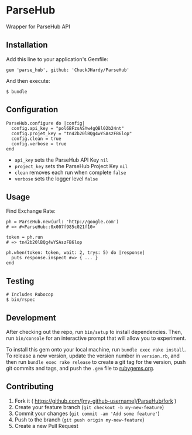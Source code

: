 # ParseHub

Wrapper for ParseHub API

## Installation

Add this line to your application's Gemfile:

    gem 'parse_hub', github: 'ChuckJHardy/ParseHub'

And then execute:

    $ bundle

## Configuration

    ParseHub.configure do |config|
      config.api_key = "pol6BFzsASYw4gQBl02b24nt"
      config.projet_key = "tn42b20lBQg4wYSAszFB6lop"
      config.clean = true
      config.verbose = true
    end

* `api_key` sets the ParseHub API Key `nil`
* `project_key` sets the ParseHub Project Key `nil`
* `clean` removes each run when complete `false`
* `verbose` sets the logger level `false`

## Usage

Find Exchange Rate:

    ph = ParseHub.new(url: 'http://google.com')
    # => #<ParseHub::0x007f985c021f10>

    token = ph.run
    # => tn42b20lBQg4wYSAszFB6lop

    ph.when(token: token, wait: 2, trys: 5) do |response|
      puts response.inspect #=> { ... }
    end

## Testing

    # Includes Rubocop
    $ bin/rspec

## Development

After checking out the repo, run `bin/setup` to install dependencies. Then, run `bin/console` for an interactive prompt that will allow you to experiment.

To install this gem onto your local machine, run `bundle exec rake install`. To release a new version, update the version number in `version.rb`, and then run `bundle exec rake release` to create a git tag for the version, push git commits and tags, and push the `.gem` file to [rubygems.org](https://rubygems.org).

## Contributing

1. Fork it ( https://github.com/[my-github-username]/ParseHub/fork )
2. Create your feature branch (`git checkout -b my-new-feature`)
3. Commit your changes (`git commit -am 'Add some feature'`)
4. Push to the branch (`git push origin my-new-feature`)
5. Create a new Pull Request
